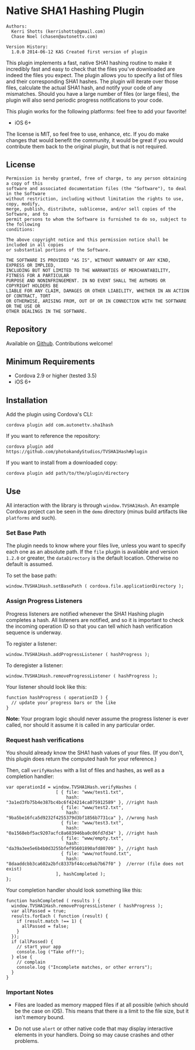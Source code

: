 # Native SHA1 Hashing Plugin

```
Authors:
  Kerri Shotts (kerrishotts@gmail.com)
  Chase Noel (chasen@autonettv.com)

Version History:
  1.0.0 2014-06-12 KAS Created first version of plugin
```

This plugin implements a fast, native SHA1 hashing routine to make it incredibly fast and easy to check that the files you've downloaded are indeed the files you expect. The plugin allows you to specify a list of files and their corresponding SHA1 hashes. The plugin will iterate over those files, calculate the actual SHA1 hash, and notify your code of any mismatches. Should you have a large number of files (or large files), the plugin will also send periodic progress notifications to your code.

This plugin works for the following platforms: feel free to add your favorite!

* iOS 6+

The license is MIT, so feel free to use, enhance, etc. If you do make changes that would benefit the community, it would be great if you would contribute them back to the original plugin, but that is not required.

## License

```
Permission is hereby granted, free of charge, to any person obtaining a copy of this
software and associated documentation files (the "Software"), to deal in the Software
without restriction, including without limitation the rights to use, copy, modify,
merge, publish, distribute, sublicense, and/or sell copies of the Software, and to
permit persons to whom the Software is furnished to do so, subject to the following
conditions:

The above copyright notice and this permission notice shall be included in all copies
or substantial portions of the Software.

THE SOFTWARE IS PROVIDED "AS IS", WITHOUT WARRANTY OF ANY KIND, EXPRESS OR IMPLIED,
INCLUDING BUT NOT LIMITED TO THE WARRANTIES OF MERCHANTABILITY, FITNESS FOR A PARTICULAR
PURPOSE AND NONINFRINGEMENT. IN NO EVENT SHALL THE AUTHORS OR COPYRIGHT HOLDERS BE
LIABLE FOR ANY CLAIM, DAMAGES OR OTHER LIABILITY, WHETHER IN AN ACTION OF CONTRACT, TORT
OR OTHERWISE, ARISING FROM, OUT OF OR IN CONNECTION WITH THE SOFTWARE OR THE USE OR
OTHER DEALINGS IN THE SOFTWARE.
```

## Repository

Available on [Github](https://github.com/photokandyStudios/TVSHA1Hash). Contributions welcome!

## Minimum Requirements

* Cordova 2.9 or higher (tested 3.5)
* iOS 6+

## Installation

Add the plugin using Cordova's CLI:

```
cordova plugin add com.autonettv.sha1hash
```

If you want to reference the repository:

```
cordova plugin add https://github.com/photokandyStudios/TVSHA1Hash#plugin
```

If you want to install from a downloaded copy:

```
cordova plugin add path/to/the/plugin/directory
```

## Use

All interaction with the library is through `window.TVSHA1Hash`. An example Cordova project can be seen in the `demo` directory (minus build artifacts like `platforms` and such).

### Set Base Path

The plugin needs to know where your files live, unless you want to specify each one as an absolute path. If the `file` plugin is available and version `1.2.0` or greater, the `dataDirectory` is the default location. Otherwise no default is assumed.

To set the base path:

```
window.TVSHA1Hash.setBasePath ( cordova.file.applicationDirectory );
```

### Assign Progress Listeners

Progress listeners are notified whenever the SHA1 Hashing plugin completes a hash. All listeners are notified, and so it is important to check the incoming operation ID so that you can tell which hash verification sequence is underway.

To register a listener:

```
window.TVSHA1Hash.addProgressListener ( hashProgress );
```

To deregister a listener:

```
window.TVSHA1Hash.removeProgressListener ( hashProgress );
```

Your listener should look like this:

```
function hashProgress ( operationID ) {
  // update your progress bars or the like
}
```

**Note:** Your program logic should never assume the progress listener is ever called, nor should it assume it is called in any particular order.

### Request hash verifications

You should already know the SHA1 hash values of your files. (If you don't, this plugin does return the computed hash for your reference.) 

Then, call `verifyHashes` with a list of files and hashes, as well as a completion handler:

```
var operationId = window.TVSHA1Hash.verifyHashes ( 
                   [ { file: "www/test1.txt", 
                       hash: "3a1ed3fb75b4e387bc4bc6f424214ca075912589" }, //right hash
                     { file: "www/test2.txt", 
                       hash: "9ba5be16fca5d9232f4255379d3bf1856b7731ca" }, //wrong hash
                     { file: "www/test3.txt", 
                       hash: "0a1568ebf5ac9207acfc8a683946ba0c06fd7d34" }, //right hash
                     { file: "www/empty.txt",  
                       hash: "da39a3ee5e6b4b0d3255bfef95601890afd80709" }, //right hash
                     { file: "www/notfound.txt", 
                       hash: "8daaddcbb3ca602a2bfc8337bf44cce9ab7b67f0" }  //error (file does not exist)
                   ], hashCompleted );
};
```

Your completion handler should look something like this:

```
function hashCompleted ( results ) {
  window.TVSHA1Hash.removeProgressListener ( hashProgress );
  var allPassed = true;
  results.forEach ( function (result) {
    if (result.match !== 1) {
      allPassed = false;
    }
  });
  if (allPassed) {
    // start your app
    console.log ("Take off!");
  } else {
    // complain
    console.log ("Incomplete matches, or other errors");
  }
}
```

### Important Notes

* Files are loaded as memory mapped files if at all possible (which should be the case on iOS). This means that there *is* a limit to the file size, but it isn't memory bound.

* Do not use `alert` or other native code that may display interactive elements in your handlers. Doing so may cause crashes and other problems.


